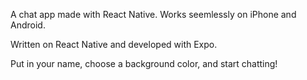 A chat app made with React Native. Works seemlessly on iPhone and Android.

Written on React Native and developed with Expo.

Put in your name, choose a background color, and start chatting!